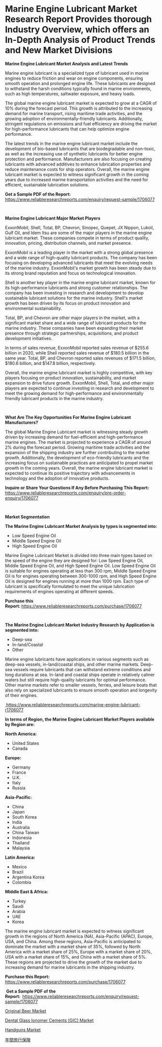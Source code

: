 <p><h1>Marine Engine Lubricant Market Research Report Provides thorough Industry Overview, which offers an In-Depth Analysis of Product Trends and New Market Divisions</h1></p><p><strong>Marine Engine Lubricant Market Analysis and Latest Trends</strong></p>
<p><p>Marine engine lubricant is a specialized type of lubricant used in marine engines to reduce friction and wear on engine components, ensuring smooth operation and prolonged engine life. These lubricants are designed to withstand the harsh conditions typically found in marine environments, such as high temperatures, saltwater exposure, and heavy loads.</p><p>The global marine engine lubricant market is expected to grow at a CAGR of 10% during the forecast period. This growth is attributed to the increasing demand for marine transport, rising maritime trade activities, and the growing adoption of environmentally-friendly lubricants. Additionally, stringent regulations on emissions and fuel efficiency are driving the market for high-performance lubricants that can help optimize engine performance.</p><p>The latest trends in the marine engine lubricant market include the development of bio-based lubricants that are biodegradable and non-toxic, as well as the increasing use of synthetic lubricants for better engine protection and performance. Manufacturers are also focusing on creating lubricants with advanced additives to enhance lubrication properties and reduce maintenance costs for ship operators. Overall, the marine engine lubricant market is expected to witness significant growth in the coming years due to increased marine transportation activities and the need for efficient, sustainable lubrication solutions.</p></p>
<p><strong>Get a Sample PDF of the Report:&nbsp;</strong> <a href="https://www.reliableresearchreports.com/enquiry/request-sample/1706077">https://www.reliableresearchreports.com/enquiry/request-sample/1706077</a></p>
<p>&nbsp;</p>
<p><strong>Marine Engine Lubricant Major Market Players</strong></p>
<p><p>ExxonMobil, Shell, Total, BP, Chevron, Sinopec, Quepet, JX Nippon, Lukoil, Gulf Oil, and Idem Itsu are some of the major players in the marine engine lubricant market. These companies compete in terms of product quality, innovation, pricing, distribution channels, and market presence. </p><p>ExxonMobil is a leading player in the market with a strong global presence and a wide range of high-quality lubricant products. The company has been focusing on developing advanced lubricants that meet the evolving needs of the marine industry. ExxonMobil's market growth has been steady due to its strong brand reputation and focus on technological innovation.</p><p>Shell is another key player in the marine engine lubricant market, known for its high-performance lubricants and strong customer relationships. The company has been investing in research and development to develop sustainable lubricant solutions for the marine industry. Shell's market growth has been driven by its focus on product innovation and environmental sustainability.</p><p>Total, BP, and Chevron are other major players in the market, with a significant market share and a wide range of lubricant products for the marine industry. These companies have been expanding their market presence through strategic partnerships, acquisitions, and product development initiatives.</p><p>In terms of sales revenue, ExxonMobil reported sales revenue of $255.6 billion in 2020, while Shell reported sales revenue of $180.5 billion in the same year. Total, BP, and Chevron reported sales revenues of $171.5 billion, $180.6 billion, and $147.8 billion, respectively.</p><p>Overall, the marine engine lubricant market is highly competitive, with key players focusing on product innovation, sustainability, and market expansion to drive future growth. ExxonMobil, Shell, Total, and other major players are expected to continue investing in research and development to meet the growing demand for high-performance and environmentally friendly lubricant products in the marine industry.</p></p>
<p>&nbsp;</p>
<p><strong>What Are The Key Opportunities For Marine Engine Lubricant Manufacturers?</strong></p>
<p><p>The global Marine Engine Lubricant market is witnessing steady growth driven by increasing demand for fuel-efficient and high-performance marine engines. The market is projected to experience a CAGR of around 2% during the forecast period. Growing maritime trade activities and the expansion of the shipping industry are further contributing to the market growth. Additionally, the development of eco-friendly lubricants and the increasing focus on sustainable practices are anticipated to propel market growth in the coming years. Overall, the marine engine lubricant market is expected to continue its positive trajectory with advancements in technology and the adoption of innovative products.</p></p>
<p><strong>Inquire or Share Your Questions If Any Before Purchasing This Report:</strong> <a href="https://www.reliableresearchreports.com/enquiry/pre-order-enquiry/1706077">https://www.reliableresearchreports.com/enquiry/pre-order-enquiry/1706077</a></p>
<p>&nbsp;</p>
<p><strong>Market Segmentation</strong></p>
<p><strong>The Marine Engine Lubricant Market Analysis by types is segmented into:</strong></p>
<p><ul><li>Low Speed Engine Oil</li><li>Middle Speed Engine Oil</li><li>High Speed Engine Oil</li></ul></p>
<p><p>Marine Engine Lubricant Market is divided into three main types based on the speed of the engine they are designed for: Low Speed Engine Oil, Middle Speed Engine Oil, and High Speed Engine Oil. Low Speed Engine Oil is suitable for engines operating at less than 300 rpm, Middle Speed Engine Oil is for engines operating between 300-1000 rpm, and High Speed Engine Oil is designed for engines running at more than 1000 rpm. Each type of lubricant is specifically formulated to meet the unique lubrication requirements of engines operating at different speeds.</p></p>
<p><strong>Purchase this Report:&nbsp;</strong><a href="https://www.reliableresearchreports.com/purchase/1706077">https://www.reliableresearchreports.com/purchase/1706077</a></p>
<p>&nbsp;</p>
<p><strong>The Marine Engine Lubricant Market Industry Research by Application is segmented into:</strong></p>
<p><ul><li>Deep-sea</li><li>In-land/Coastal</li><li>Other</li></ul></p>
<p><p>Marine engine lubricants have applications in various segments such as deep-sea vessels, in-land/coastal ships, and other marine markets. Deep-sea vessels require lubricants that can withstand extreme conditions and long durations at sea. In-land and coastal ships operate in relatively calmer waters but still require high-quality lubricants for optimal performance. Other marine markets refer to smaller vessels, ferries, and leisure boats that also rely on specialized lubricants to ensure smooth operation and longevity of their engines.</p></p>
<p><a href="https://www.reliableresearchreports.com/marine-engine-lubricant-r1706077">&nbsp;https://www.reliableresearchreports.com/marine-engine-lubricant-r1706077</a></p>
<p><strong>In terms of Region, the Marine Engine Lubricant Market Players available by Region are:</strong></p>
<p>
    <p> <strong> North America: </strong>
        <ul>
            <li>United States</li>
            <li>Canada</li>
        </ul>
        </p> 
    <p> <strong> Europe: </strong>
        <ul>
            <li>Germany</li>
            <li>France</li>
            <li>U.K.</li>
            <li>Italy</li>
            <li>Russia</li>
        </ul>
        </p> 
    <p> <strong> Asia-Pacific: </strong>
        <ul>
            <li>China</li>
            <li>Japan</li>
            <li>South Korea</li>
            <li>India</li>
            <li>Australia</li>
            <li>China Taiwan</li>
            <li>Indonesia</li>
            <li>Thailand</li>
            <li>Malaysia</li>
        </ul>
        </p> 
    <p> <strong> Latin America: </strong>
        <ul>
            <li>Mexico</li>
            <li>Brazil</li>
            <li>Argentina Korea</li>
            <li>Colombia</li>
        </ul>
        </p> 
    <p> <strong> Middle East & Africa: </strong>
        <ul>
            <li>Turkey</li>
            <li>Saudi</li>
            <li>Arabia</li>
            <li>UAE</li>
            <li>Korea</li>
        </ul>
    </p>
    </p>
<p><p>The marine engine lubricant market is expected to witness significant growth in the regions of North America (NA), Asia-Pacific (APAC), Europe, USA, and China. Among these regions, Asia-Pacific is anticipated to dominate the market with a market share of 35%, followed by North America with a market share of 25%, Europe with a market share of 20%, USA with a market share of 15%, and China with a market share of 5%. These regions are projected to drive the growth of the market due to increasing demand for marine lubricants in the shipping industry.</p></p>
<p><strong>Purchase this Report: </strong><a href="https://www.reliableresearchreports.com/purchase/1706077">https://www.reliableresearchreports.com/purchase/1706077</a></p>
<p>&nbsp;<strong>Get a Sample PDF of the Report:&nbsp;&nbsp;</strong><a href="https://www.reliableresearchreports.com/enquiry/request-sample/1706077">https://www.reliableresearchreports.com/enquiry/request-sample/1706077</a></p>
<p><strong></strong></p>
<p><p><a href="https://medium.com/@hassen.nww/original-beer-market-share-and-new-trends-analysis-by-its-type-application-end-use-and-forecast-afb93ab71b04">Original Beer Market</a></p><p><a href="https://github.com/khadijahesham19/Market-Research-Report-List-1/blob/main/dental-glass-ionomer-cements-gic-market.md">Dental Glass Ionomer Cements (GIC) Market</a></p><p><a href="https://medium.com/@sdonald04328/handguns-market-overview-global-market-trends-and-future-prospects-from-2024-to-2031-443759a0b34f">Handguns Market</a></p><p><a href="https://github.com/SimeonBode1/Market-Research-Report-List-2/blob/main/6029059184724.md">年間旅行保険</a></p></p>